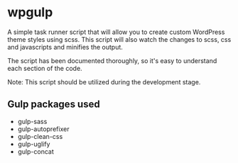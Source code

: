 # wpgulp
A simple task runner script that will allow you to create custom WordPress theme styles using scss. This script will also watch the changes to scss, css and javascripts and minifies the output.

The script has been documented thoroughly, so it's easy to understand each section of the code.

Note: This script should be utilized during the development stage.

## Gulp packages used
* gulp-sass
* gulp-autoprefixer
* gulp-clean-css
* gulp-uglify
* gulp-concat
